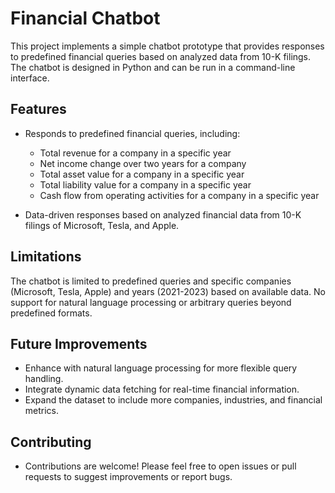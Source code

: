 # Financial Chatbot

This project implements a simple chatbot prototype that provides responses to predefined financial queries based on analyzed data from 10-K filings. The chatbot is designed in Python and can be run in a command-line interface.

## Features

- Responds to predefined financial queries, including:
  - Total revenue for a company in a specific year
  - Net income change over two years for a company
  - Total asset value for a company in a specific year
  - Total liability value for a company in a specific year
  - Cash flow from operating activities for a company in a specific year

- Data-driven responses based on analyzed financial data from 10-K filings of Microsoft, Tesla, and Apple.
  
## Limitations
The chatbot is limited to predefined queries and specific companies (Microsoft, Tesla, Apple) and years (2021-2023) based on available data.
No support for natural language processing or arbitrary queries beyond predefined formats.

## Future Improvements
 - Enhance with natural language processing for more flexible query handling.
 - Integrate dynamic data fetching for real-time financial information.
 - Expand the dataset to include more companies, industries, and financial metrics.

## Contributing
 
 - Contributions are welcome! Please feel free to open issues or pull requests to suggest improvements or report bugs.
